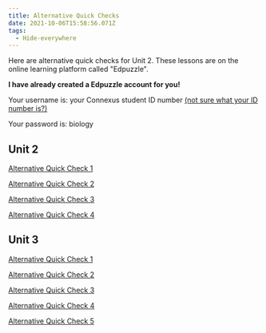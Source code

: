 ```yaml
---
title: Alternative Quick Checks
date: 2021-10-06T15:58:56.071Z
tags:
  - Hide-everywhere
---
```

Here are alternative quick checks for Unit 2. These lessons are on the online learning platform called "Edpuzzle". 

**I have already created a Edpuzzle account for you!**

Your username is: your Connexus student ID number [(not sure what your ID number is?)](/posts/how-to-find-your-student-id/)

Your password is: biology

## Unit 2

[Alternative Quick Check 1](https://edpuzzle.com/assignments/615dc1e9d950d8419c5de82e/watch)

[Alternative Quick Check 2](https://edpuzzle.com/assignments/615dc26282d837417e7e0267/watch)

[Alternative Quick Check 3](https://edpuzzle.com/assignments/615dc6be17eb01417b9280e1/watch)

[Alternative Quick Check 4](https://edpuzzle.com/assignments/615dd1c507be9841a66fc43a/watch)

## Unit 3

[Alternative Quick Check 1](https://edpuzzle.com/assignments/6169a26369bed4417c6cf664/watch)

[Alternative Quick Check 2](https://edpuzzle.com/assignments/6169a1ccca0f824155e03b39/watch)

[Alternative Quick Check 3](https://edpuzzle.com/assignments/6169a20f72279f4161848621/watch)

[Alternative Quick Check 4](https://edpuzzle.com/assignments/6169a2302d43c2417da64ef2/watch)

[Alternative Quick Check 5](https://edpuzzle.com/assignments/6169a2802e0236418c7fd24e/watch)